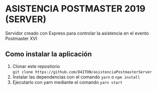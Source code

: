 
# ASISTENCIA POSTMASTER 2019 (SERVER)

Servidor creado con Express para controlar la asistencia en el evento Postmaster XVI

## Como instalar la aplicación

1. Clonar este repositorio  
`git clone https://github.com/D4ITON/asistenciaPostmasterServer` 
2. Instalar las dependencias con  el comando `yarn` o `npm install`
3. Ejecutarlo con yarn mediante el comando
`yarn start`
